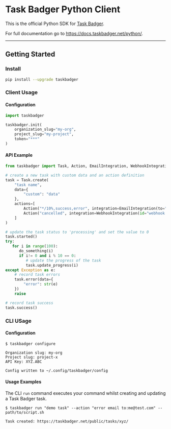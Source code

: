 # Task Badger Python Client

This is the official Python SDK for [Task Badger](https://taskbadger.net/).

For full documentation go to https://docs.taskbadger.net/python/.

---

## Getting Started

### Install

```bash
pip install --upgrade taskbadger
```

### Client Usage

#### Configuration

```python
import taskbadger

taskbadger.init(
    organization_slug="my-org",
    project_slug="my-project",
    token="***"
)
```

#### API Example

```python
from taskbadger import Task, Action, EmailIntegration, WebhookIntegration

# create a new task with custom data and an action definition
task = Task.create(
    "task name",
    data={
        "custom": "data"
    },
    actions=[
        Action("*/10%,success,error", integration=EmailIntegration(to="me@example.com")),
        Action("cancelled", integration=WebhookIntegration(id="webhook:demo")),
    ]
)

# update the task status to 'processing' and set the value to 0
task.started()
try:
   for i in range(100):
      do_something(i)
      if i!= 0 and i % 10 == 0:
         # update the progress of the task
         task.update_progress(i)
except Exception as e:
    # record task errors
    task.error(data={
        "error": str(e)
    })
    raise

# record task success
task.success()
```

### CLI USage

#### Configuration

```shell
$ taskbadger configure

Organization slug: my-org
Project slug: project-x
API Key: XYZ.ABC

Config written to ~/.config/taskbadger/config
```

#### Usage Examples

The CLI `run` command executes your command whilst creating and updating a Task Badger task.

```shell
$ taskbadger run "demo task" --action "error email to:me@test.com" -- path/to/script.sh

Task created: https://taskbadger.net/public/tasks/xyz/
```
